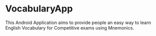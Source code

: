 # VocabularyApp
 This Android Application aims to provide people an easy way to learn English Vocabulary for Competitive exams using Mnemonics.
